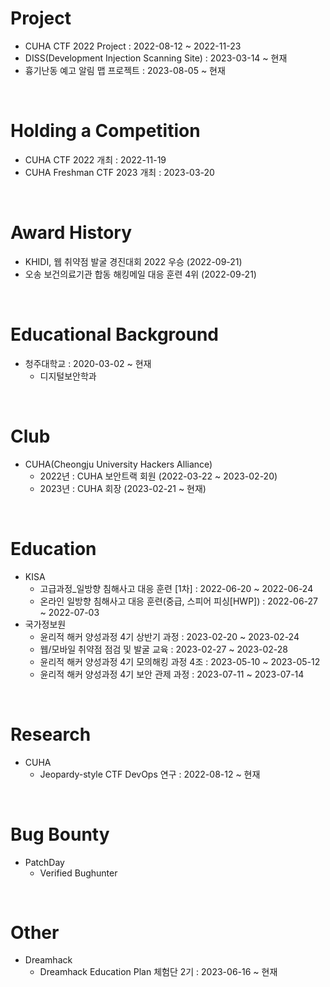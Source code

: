 # Project

- CUHA CTF 2022 Project : 2022-08-12 ~ 2022-11-23
- DISS(Development Injection Scanning Site) : 2023-03-14 ~ 현재
- 흉기난동 예고 알림 맵 프로젝트 : 2023-08-05 ~ 현재

<br>

# Holding a Competition

- CUHA CTF 2022 개최 : 2022-11-19
- CUHA Freshman CTF 2023 개최 : 2023-03-20

<br>

# Award History

- KHIDI, 웹 취약점 발굴 경진대회 2022 우승 (2022-09-21)
- 오송 보건의료기관 합동 해킹메일 대응 훈련 4위 (2022-09-21)

<br>

# Educational Background

- 청주대학교 : 2020-03-02 ~ 현재
  - 디지털보안학과

<br>

# Club

- CUHA(Cheongju University Hackers Alliance)
  - 2022년 : CUHA 보안트랙 회원 (2022-03-22 ~ 2023-02-20)
  - 2023년 : CUHA 회장 (2023-02-21 ~ 현재)

<br>

# Education

- KISA
  - 고급과정_일방향 침해사고 대응 훈련 \[1차] : 2022-06-20 ~ 2022-06-24
  - 온라인 일방향 침해사고 대응 훈련(중급, 스피어 피싱\[HWP]) : 2022-06-27 ~ 2022-07-03
- 국가정보원
  - 윤리적 해커 양성과정 4기 상반기 과정 : 2023-02-20 ~ 2023-02-24
  - 웹/모바일 취약점 점검 및 발굴 교육 : 2023-02-27 ~ 2023-02-28
  - 윤리적 해커 양성과정 4기 모의해킹 과정 4조 : 2023-05-10 ~ 2023-05-12
  - 윤리적 해커 양성과정 4기 보안 관제 과정 : 2023-07-11 ~ 2023-07-14

<br>

# Research

- CUHA
  - Jeopardy-style CTF DevOps 연구 : 2022-08-12 ~ 현재

<br>

# Bug Bounty
- PatchDay
  - Verified Bughunter
 
<br>

# Other
- Dreamhack
  - Dreamhack Education Plan 체험단 2기 : 2023-06-16 ~ 현재
